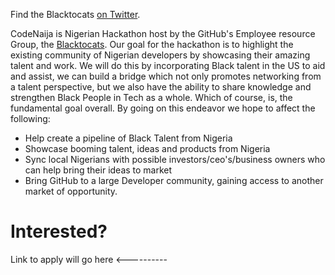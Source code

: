 Find the Blacktocats [on Twitter](https://twitter.com/blacktocats).

CodeNaija is Nigerian Hackathon host by the GitHub's Employee resource Group, the [Blacktocats](https://twitter.com/blacktocats). Our goal for the hackathon is to highlight the existing community of Nigerian developers by showcasing their amazing talent and work. We will do this by incorporating Black talent in the US to aid and assist, we can build a bridge which not only promotes networking from a talent perspective, but we also have the ability to share knowledge and strengthen Black People in Tech as a whole. Which of course, is, the fundamental goal overall. By going on this endeavor we hope to affect the following:

- Help create a pipeline of Black Talent from Nigeria
- Showcase booming talent, ideas and products from Nigeria
- Sync local Nigerians with possible investors/ceo's/business owners who can help bring their ideas to market
- Bring GitHub to a large Developer community, gaining access to another market of opportunity.

# Interested?


Link to apply will go here <----------
